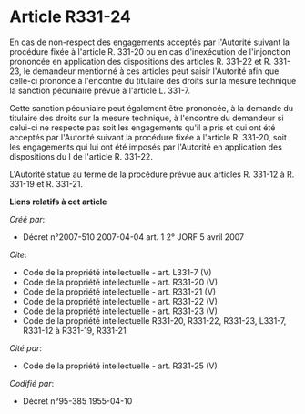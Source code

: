 # Article R331-24

En cas de non-respect des engagements acceptés par l'Autorité suivant la procédure fixée à l'article R. 331-20 ou en cas
d'inexécution de l'injonction prononcée en application des dispositions des articles R. 331-22 et R. 331-23, le demandeur
mentionné à ces articles peut saisir l'Autorité afin que celle-ci prononce à l'encontre du titulaire des droits sur la mesure
technique la sanction pécuniaire prévue à l'article L. 331-7.

Cette sanction pécuniaire peut également être prononcée, à la demande du titulaire des droits sur la mesure technique, à
l'encontre du demandeur si celui-ci ne respecte pas soit les engagements qu'il a pris et qui ont été acceptés par l'Autorité
suivant la procédure fixée à l'article R. 331-20, soit les engagements qui lui ont été imposés par l'Autorité en application
des dispositions du I de l'article R. 331-22.

L'Autorité statue au terme de la procédure prévue aux articles R. 331-12 à R. 331-19 et R. 331-21.

**Liens relatifs à cet article**

_Créé par_:

  - Décret n°2007-510 2007-04-04 art. 1 2° JORF 5 avril 2007

_Cite_:

  - Code de la propriété intellectuelle - art. L331-7 (V)
  - Code de la propriété intellectuelle - art. R331-20 (V)
  - Code de la propriété intellectuelle - art. R331-21 (V)
  - Code de la propriété intellectuelle - art. R331-22 (V)
  - Code de la propriété intellectuelle - art. R331-23 (V)
  - Code de la propriété intellectuelle R331-20, R331-22, R331-23, L331-7, R331-12 à R331-19, R331-21

_Cité par_:

  - Code de la propriété intellectuelle - art. R331-25 (V)

_Codifié par_:

  - Décret n°95-385 1955-04-10
